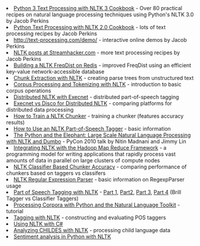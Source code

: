 <li><a href="https://www.packtpub.com/application-development/python-3-text-processing-nltk-3-cookbook/book" rel="nofollow">Python 3 Text Processing with NLTK 3 Cookbook</a> - Over 80 practical recipes on natural language processing techniques using Python's NLTK 3.0 by Jacob Perkins</li>
<li><a href="https://www.packtpub.com/python-text-processing-with-nltk-2-0-cookbook/book" rel="nofollow">Python Text Processing with NLTK 2.0 Cookbook</a> - lots of text processing recipes by Jacob Perkins</li>
<li><a href="http://text-processing.com/demo/" rel="nofollow">http://text-processing.com/demo/</a> - interactive online demos by Jacob Perkins</li>
<li><a href="http://streamhacker.com/tag/nltk/" rel="nofollow">NLTK posts at Streamhacker.com</a> - more text processing recipes by Jacob Perkins<br /></li>
<li><a href="http://streamhacker.com/2009/05/20/building-a-nltk-freqdist-on-redis/" rel="nofollow">Building a NLTK FreqDist on Redis</a> - improved FreqDist using an efficient key-value network-accessible database</li>
<li><a href="http://streamhacker.com/2009/02/23/chunk-extraction-with-nltk/" rel="nofollow">Chunk Extraction with NLTK</a> - creating parse trees from unstructured text</li>
<li><a href="http://www.loria.fr/%7Egardent/applicationsTAL/slides/l4-nltk-corpora-tokenization-2x2.pdf" rel="nofollow">Corpus Processing and Tokenizing with NLTK</a> - introduction to basic corpus operations<br /></li>
<li><a href="http://streamhacker.com/2009/11/29/distributed-nltk-execnet/" rel="nofollow">Distributed NLTK with Execnet</a> - distributed part-of-speech tagging<br /></li>
<li><a href="http://streamhacker.com/2009/12/14/execnet-disco-distributed-nltk/" rel="nofollow">Execnet vs Disco for Distributed NLTK</a> - comparing platforms for distributed data processing</li>
<li><a href="http://streamhacker.com/2008/12/29/how-to-train-a-nltk-chunker/" rel="nofollow">How to Train a NLTK Chunker</a> - training a chunker (features accuracy results)<br /></li>
<li><a href="http://answers.oreilly.com/topic/1091-how-to-use-an-nltk-part-of-speech-tagger/" rel="nofollow">How to Use an NLTK Part-of-Speech Tagger</a> - basic information</li>
<li><a href="http://us.pycon.org/2010/conference/schedule/event/98/" rel="nofollow">The Python and the Elephant: Large Scale Natural Language Processing with NLTK and Dumbo</a> - PyCon 2010 talk by Nitin Madnani and Jimmy Lin<br /></li>
<li><a href="http://www.cs.mu.oz.au/%7Epbone/papers/nltk-hadoop.pdf" rel="nofollow">Integrating NLTK with the Hadoop Map Reduce Framework</a> - a programming model for writing applications that rapidly process vast amounts of data in parallel on large clusters of compute nodes<br /></li>
<li><a href="http://streamhacker.com/2010/03/15/nltk-classifier-based-chunker-accuracy/" rel="nofollow">NLTK Classifier Based Chunker Accuracy</a> - comparing performance of chunkers based on taggers vs classifers</li>
<li><a href="http://blog.quibb.org/2010/01/nltk-regular-expression-parser-regexpparser/" rel="nofollow">NLTK Regular Expression Parser</a> - basic information on RegexpParser usage</li>
<li><a href="http://streamhacker.com/2008/11/03/part-of-speech-tagging-with-nltk-part-1/" rel="nofollow">Part of Speech Tagging with NLTK</a> - <a href="http://streamhacker.com/2008/11/03/part-of-speech-tagging-with-nltk-part-1/" rel="nofollow">Part 1</a>, <a href="http://streamhacker.com/2008/11/10/part-of-speech-tagging-with-nltk-part-2/" rel="nofollow">Part2</a>, <a href="http://streamhacker.com/2008/12/03/part-of-speech-tagging-with-nltk-part-3/" rel="nofollow">Part 3</a>, <a href="http://streamhacker.com/2010/04/12/pos-tag-nltk-brill-classifier/" rel="nofollow">Part 4</a> (Brill Tagger vs Classifier Taggers)<br /></li>
<li><a href="http://freshmeat.net/articles/processing-corpora-with-python-and-the-natural-language-toolkit" rel="nofollow">Processing Corpora with Python and the Natural Language Toolkit</a> - tutorial</li>
<li><a href="http://www.loria.fr/%7Egardent/applicationsTAL/slides/l5-nltk-tagging-2x2.pdf" rel="nofollow">Tagging with NLTK</a> - constructing and evaluating POS taggers<br /></li>
<li><a href="http://samibadawi.blogspot.com/2010/03/open-source-nlp-in-c-35-using-nltk.html" rel="nofollow">Using NLTK with C#</a></li>
<li><a href="http://language.dyndns.org/research/CHILDES/" rel="nofollow">Analyzing CHILDES with NLTK</a> - processing child language data<br /></li>
<li><a href="http://www.sjwhitworth.com/sentiment-analysis-in-python-using-nltk/">Sentiment analysis in Python with NLTK</a></li>
</ul>